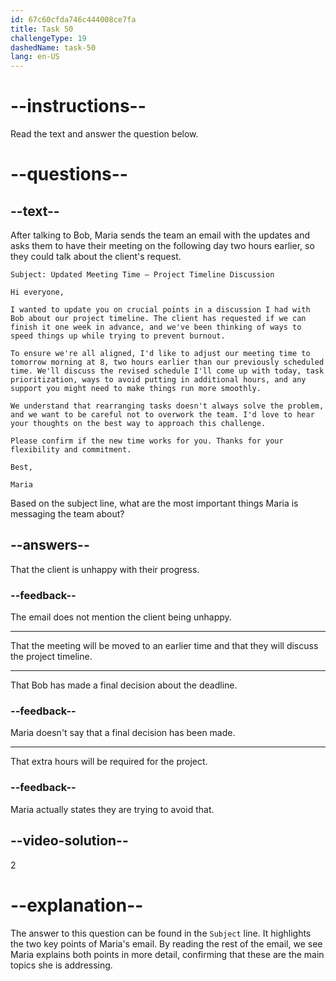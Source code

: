 ```yaml
---
id: 67c60cfda746c444008ce7fa
title: Task 50
challengeType: 19
dashedName: task-50
lang: en-US
---
```


<!-- READING -->

# --instructions--

Read the text and answer the question below.

# --questions--

## --text--

After talking to Bob, Maria sends the team an email with the updates and asks them to have their meeting on the following day two hours earlier, so they could talk about the client's request.

`Subject: Updated Meeting Time – Project Timeline Discussion`

`Hi everyone,`

`I wanted to update you on crucial points in a discussion I had with Bob about our project timeline. The client has requested if we can finish it one week in advance, and we've been thinking of ways to speed things up while trying to prevent burnout.`

`To ensure we're all aligned, I'd like to adjust our meeting time to tomorrow morning at 8, two hours earlier than our previously scheduled time. We'll discuss the revised schedule I'll come up with today, task prioritization, ways to avoid putting in additional hours, and any support you might need to make things run more smoothly.`

`We understand that rearranging tasks doesn't always solve the problem, and we want to be careful not to overwork the team. I'd love to hear your thoughts on the best way to approach this challenge.`

`Please confirm if the new time works for you. Thanks for your flexibility and commitment.`

`Best,`

`Maria`

Based on the subject line, what are the most important things Maria is messaging the team about?

## --answers--

That the client is unhappy with their progress.  

### --feedback--

The email does not mention the client being unhappy.  

---

That the meeting will be moved to an earlier time and that they will discuss the project timeline.  

---

That Bob has made a final decision about the deadline.  

### --feedback--

Maria doesn't say that a final decision has been made.

---

That extra hours will be required for the project.  

### --feedback--

Maria actually states they are trying to avoid that.

## --video-solution--

2  

# --explanation--

The answer to this question can be found in the `Subject` line. It highlights the two key points of Maria's email. By reading the rest of the email, we see Maria explains both points in more detail, confirming that these are the main topics she is addressing.
